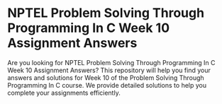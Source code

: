 # NPTEL Problem Solving Through Programming In C Week 10 Assignment Answers

Are you looking for NPTEL Problem Solving Through Programming In C Week 10 Assignment Answers? This repository will help you find your answers and solutions for Week 10 of the Problem Solving Through Programming In C course. We provide detailed solutions to help you complete your assignments efficiently.